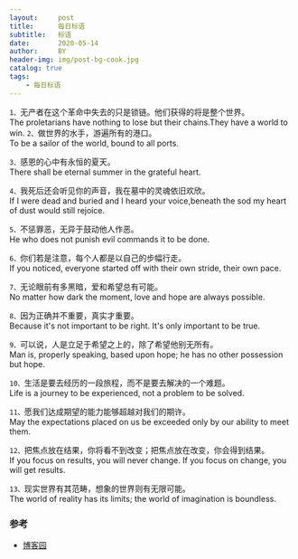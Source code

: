 ```yaml
---
layout:     post
title:      每日标语
subtitle:   标语
date:       2020-05-14
author:     BY
header-img: img/post-bg-cook.jpg
catalog: true
tags:
    - 每日标语
---
```


`1、`无产者在这个革命中失去的只是锁链。他们获得的将是整个世界。<br>
The proletarians have nothing to lose but their chains.They have a world to win.
`2、`做世界的水手，游遍所有的港口。<br>
To be a sailor of the world, bound to all ports.

`3、`感恩的心中有永恒的夏天。<br>
There shall be eternal summer in the grateful heart.

`4、`我死后还会听见你的声音，我在墓中的灵魂依旧欢欣。<br>
If I were dead and buried and I heard your voice,beneath the sod my heart of dust would still rejoice.

`5、`不惩罪恶，无异于鼓动他人作恶。<br>
He who does not punish evil commands it to be done.

`6、`你们若是注意，每个人都是以自己的步幅行走。<br>
If you noticed, everyone started off with their own stride, their own pace.

`7、`无论眼前有多黑暗，爱和希望总有可能。<br>
No matter how dark the moment, love and hope are always possible.

`8、`因为正确并不重要，真实才重要。<br>
Because it's not important to be right. It's only important to be true.

`9、`可以说，人是立足于希望之上的，除了希望他别无所有。<br>
Man is, properly speaking, based upon hope; he has no other possession but hope.

`10、`生活是要去经历的一段旅程，而不是要去解决的一个难题。<br>
Life is a journey to be experienced, not a problem to be solved.

`11、`愿我们达成期望的能力能够超越对我们的期许。<br>
May the expectations placed on us be exceeded only by our ability to meet them.

`12、`把焦点放在结果，你将看不到改变；把焦点放在改变，你会得到结果。<br>
If you focus on results, you will never change. If you focus on change, you will get results.

`13、`现实世界有其范畴，想象的世界则有无限可能。<br>
The world of reality has its limits; the world of imagination is boundless.

### 参考
- [博客园](https://www.cnblogs.com/hollows/)

